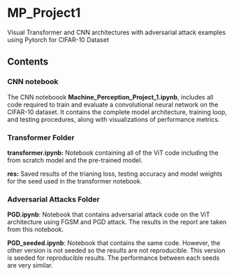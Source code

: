 # MP_Project1
Visual Transformer and CNN architectures with adversarial attack examples using Pytorch for CIFAR-10 Dataset

## Contents
### CNN notebook 
The CNN noteboook **Machine_Perception_Project_1.ipynb**, includes all code required to train and evaluate a convolutional neural network on the CIFAR-10 dataset. It contains the complete model architecture, training loop, and testing procedures, along with visualizations of performance metrics.

### Transformer Folder

**transformer.ipynb:** Notebook containing all of the ViT code including the from scratch model and the pre-trained model.

**res:** Saved results of the trianing loss, testing accuracy and model weights for the seed used in the transformer notebook.


### Adversarial Attacks Folder
**PGD.ipynb**: Notebook that contains adversarial attack code on the ViT architecture using FGSM and PGD attack. The results in the report are taken from this notebook. 

**PGD_seeded.ipynb**: Notebook that contains the same code. However, the other version is not seeded so the results are not reproducible. This version is seeded for reproducible results. The performance between each seeds are very similar. 



